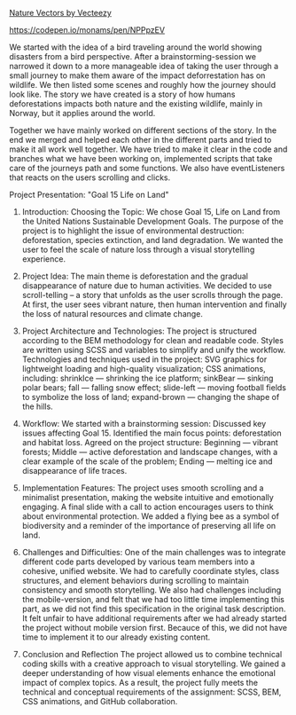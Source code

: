 <a href="https://www.vecteezy.com/free-vector/nature">Nature Vectors by Vecteezy</a>

https://codepen.io/monams/pen/NPPpzEV

We started with the idea of a bird traveling around the world showing disasters from a bird perspective. After a brainstorming-session we narrowed it down to a more manageable idea of taking the user through a small journey to make them aware of the impact deforrestation has on wildlife. We then listed some scenes and roughly how the journey should look like. The story we have created is a story of how humans deforestations impacts both nature and the existing wildlife, mainly in Norway, but it applies around the world.  
 
Together we have mainly worked on different sections of the story. In the end we merged and helped each other in the different parts and tried to make it all work well together. We have tried to make it clear in the code and branches what we have been working on, implemented scripts that take care of the journeys path and some functions. We also have eventListeners that reacts on the users scrolling and clicks.  
 
Project Presentation: "Goal 15 Life on Land" 
1. Introduction: Choosing the Topic: We chose Goal 15, Life on Land from the United Nations Sustainable Development Goals. The purpose of the project is to highlight the issue of environmental destruction: deforestation, species extinction, and land degradation. We wanted the user to feel the scale of nature loss through a visual storytelling experience. 

2. Project Idea: The main theme is deforestation and the gradual disappearance of nature due to human activities. We decided to use scroll-telling – a story that unfolds as the user scrolls through the page. At first, the user sees vibrant nature, then human intervention and finally the loss of natural resources and climate change. 

3. Project Architecture and Technologies: The project is structured according to the BEM methodology for clean and readable code. Styles are written using SCSS and variables to simplify and unify the workflow. Technologies and techniques used in the project: SVG graphics for lightweight loading and high-quality visualization; CSS animations, including: shrinkIce — shrinking the ice platform; sinkBear — sinking polar bears; fall — falling snow effect; slide-left — moving football fields to symbolize the loss of land; expand-brown — changing the shape of the hills. 

4. Workflow: We started with a brainstorming session: Discussed key issues affecting Goal 15. Identified the main focus points: deforestation and habitat loss. Agreed on the project structure: Beginning — vibrant forests; Middle — active deforestation and landscape changes, with a clear example of the scale of the problem; Ending — melting ice and disappearance of life traces. 

5. Implementation Features: The project uses smooth scrolling and a minimalist presentation, making the website intuitive and emotionally engaging. A final slide with a call to action encourages users to think about environmental protection. We added a flying bee as a symbol of biodiversity and a reminder of the importance of preserving all life on land. 

6. Challenges and Difficulties: One of the main challenges was to integrate different code parts developed by various team members into a cohesive, unified website. We had to carefully coordinate styles, class structures, and element behaviors during scrolling to maintain consistency and smooth storytelling. We also had challenges including the mobile-version, and felt that we had too little time implementing this part, as we did not find this specification in the original task description. It felt unfair to have additional requirements after we had already started the project without mobile version first. Becauce of this, we did not have time to implement it to our already existing content. 

7. Conclusion and Reflection The project allowed us to combine technical coding skills with a creative approach to visual storytelling. We gained a deeper understanding of how visual elements enhance the emotional impact of complex topics. As a result, the project fully meets the technical and conceptual requirements of the assignment: SCSS, BEM, CSS animations, and GitHub collaboration. 
 